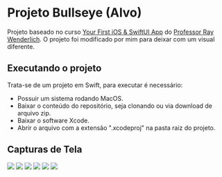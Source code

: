 # Projeto Bullseye (Alvo)

Projeto baseado no curso [Your First iOS & SwiftUI App](https://www.raywenderlich.com/ios/paths/learn) do [Professor Ray Wenderlich](https://www.raywenderlich.com/home).
O projeto foi modificado por mim para deixar com um visual diferente.

## Executando o projeto

Trata-se de um projeto em Swift, para executar é necessário:
* Possuir um sistema rodando MacOS.
* Baixar o conteúdo do repositório, seja clonando ou via download de arquivo zip.
* Baixar o software Xcode.
* Abrir o arquivo com a extensão ".xcodeproj" na pasta raiz do projeto.

## Capturas de Tela
![](https://github.com/lucasgaldinodev/swift_bullseye/blob/main/Screenshots/iosDark1.png)
![](https://github.com/lucasgaldinodev/swift_bullseye/blob/main/Screenshots/iosDark2.png)
![](https://github.com/lucasgaldinodev/swift_bullseye/blob/main/Screenshots/iosDark3.png)
![](https://github.com/lucasgaldinodev/swift_bullseye/blob/main/Screenshots/iosLight1.png)
![](https://github.com/lucasgaldinodev/swift_bullseye/blob/main/Screenshots/iosLight2.png)
![](https://github.com/lucasgaldinodev/swift_bullseye/blob/main/Screenshots/iosLight3.png)
